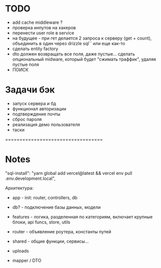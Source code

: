 # TODO
- add cache middleware ?
- проверка инпутов на хакеров
- перенести user role в service
- на будущее - при гет делается 2 запроса к серверу (get + count), объединить в один через drizzle sql`` или еще как-то
- сделать entity factory
- dto должен возвращать все поля, даже пустые... сделать опциональный midware, который будет "сжимать траффик", удаляя пустые поля
- ПОИСК

# Задачи бэк

- запуск сервера и бд
- функционал авторизации
- подтверждение почты
- сброс пароля
- реализация демо пользователя
- таски

==================================

# Notes
"sql-install": "yarn global add vercel@latest && vercel env pull .env.development.local",


Архитектура:

- app - init: router, controllers, db
- db? - подключение базы данных, модели
- features - логика, разделенная по категориям, включает крупные блоки, api funcs, store, utils
- router - объявление роутера, константы путей
- shared - общие функции, сервисы...
- uploads

- mapper / DTO
